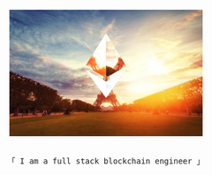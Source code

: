<p align="center">
 <img width="350" src="/assets/eth.jpg" alt="Coding img" />
</p>

<p align="center"> 
  <samp>
    <br>
    「 I am a full stack blockchain engineer 」
    <br>
    <br>
  </samp>
</p>
